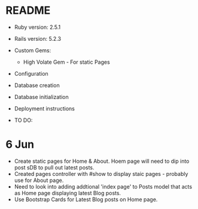 # README

* Ruby version: 2.5.1 
* Rails version: 5.2.3

* Custom Gems:

    - High Volate Gem - For static Pages

* Configuration

* Database creation

* Database initialization

* Deployment instructions

* TO DO:

# 6 Jun

* Create static pages for Home & About. Hoem page will need to dip into post sDB to pull out latest posts.
* Created pages controller with #show to display staic pages - probably use for About page.
* Need to look into adding addtional 'index page' to Posts model that acts as Home page displaying latest Blog posts.
* Use Bootstrap Cards for Latest Blog posts on Home page.


